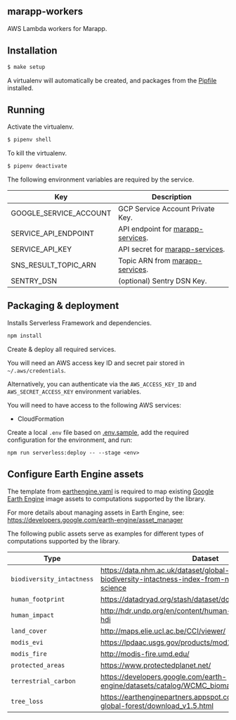 ## marapp-workers
 
AWS Lambda workers for Marapp.

## Installation

```bash
$ make setup
```

A virtualenv will automatically be created, and packages from the [Pipfile](./Pipfile) installed.

## Running

Activate the virtualenv.

```bash
$ pipenv shell
```

To kill the virtualenv.

```bash
$ pipenv deactivate
```

The following environment variables are required by the service.

| **Key**                | **Description**                                                                      |
| ---------------------- |------------------------------------------------------------------------------------- |
| GOOGLE_SERVICE_ACCOUNT | GCP Service Account Private Key.                                                     |
| SERVICE_API_ENDPOINT   | API endpoint for [marapp-services](https://github.com/natgeosociety/marapp-services).|
| SERVICE_API_KEY        | API secret for [marapp-services](https://github.com/natgeosociety/marapp-services).  |
| SNS_RESULT_TOPIC_ARN   | Topic ARN from [marapp-services](https://github.com/natgeosociety/marapp-services).  |
| SENTRY_DSN             | (optional) Sentry DSN Key.                                                           |

## Packaging & deployment

Installs Serverless Framework and dependencies.

```bash
npm install
```

Create & deploy all required services. 

You will need an AWS access key ID and secret pair stored in `~/.aws/credentials`.

Alternatively, you can authenticate via the `AWS_ACCESS_KEY_ID` and `AWS_SECRET_ACCESS_KEY` environment variables.

You will need to have access to the following AWS services:
- CloudFormation

Create a local `.env` file based on [.env.sample](.env.sample), add the required configuration for the environment, and run:

```shell script
npm run serverless:deploy -- --stage <env>
```

## Configure Earth Engine assets

The template from [earthengine.yaml](src/earthengine.yaml) is required to map existing [Google Earth Engine](https://earthengine.google.com) image assets to computations supported by the library.

For more details about managing assets in Earth Engine, see: https://developers.google.com/earth-engine/asset_manager

The following public assets serve as examples for different types of computations supported by the library.

| **Type** | **Dataset** |
| ------------- |---------------- |
| `biodiversity_intactness` | https://data.nhm.ac.uk/dataset/global-map-of-the-biodiversity-intactness-index-from-newbold-et-al-2016-science |
| `human_footprint` | https://datadryad.org/stash/dataset/doi:10.5061/dryad.052q5 |
| `human_impact` | http://hdr.undp.org/en/content/human-development-index-hdi |
| `land_cover` | http://maps.elie.ucl.ac.be/CCI/viewer/ |
| `modis_evi` | https://lpdaac.usgs.gov/products/mod13q1v006/ |
| `modis_fire`|  http://modis-fire.umd.edu/ |
| `protected_areas` | https://www.protectedplanet.net/ |
| `terrestrial_carbon` | https://developers.google.com/earth-engine/datasets/catalog/WCMC_biomass_carbon_density_v1_0 |
| `tree_loss` | https://earthenginepartners.appspot.com/science-2013-global-forest/download_v1.5.html |
